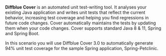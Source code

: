 **Diffblue Cover** is an automated unit test-writing tool. It analyses your existing Java application and writes unit tests that reflect the current behavior, increasing test coverage and helping you find regressions in future code changes. Cover automatically maintains the tests by updating them when your code changes. Cover supports standard Java 8 & 11, Spring and Spring Boot.

In this scenario you will use Diffblue Cover 3.0 to automatically generate 94% unit test coverage for the sample Spring application, Spring-Petclinic.
